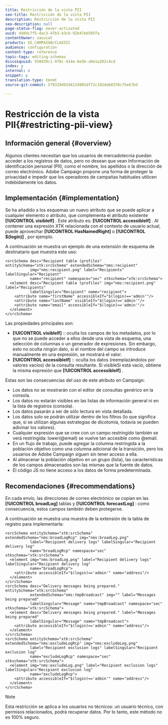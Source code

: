 ```yaml
---
title: Restricción de la vista PII
seo-title: Restricción de la vista PII
description: Restricción de la vista PII
seo-description: null
page-status-flag: never-activated
uuid: 4dddc7f5-dac3-47b3-b3cb-92b47eb595fa
contentOwner: sauviat
products: SG_CAMPAIGN/CLASSIC
audience: configuration
content-type: reference
topic-tags: editing-schemas
discoiquuid: 550439c1-978c-414e-be5b-a9e1a202c4cd
index: y
internal: n
snippet: y
translation-type: tm+mt
source-git-commit: 579329d9194115065dff2c192deb0376c75e67bd

---
```



# Restricción de la vista PII{#restricting-pii-view}

## Información general {#overview}

Algunos clientes necesitan que los usuarios de mercadotecnia puedan acceder a los registros de datos, pero no desean que vean Información de identificación personal (PII), como el nombre, los apellidos o la dirección de correo electrónico. Adobe Campaign propone una forma de proteger la privacidad e impedir que los operadores de campañas habituales utilicen indebidamente los datos.

## Implementación {#implementation}

Se ha añadido a los esquemas un nuevo atributo que se puede aplicar a cualquier elemento o atributo, que complementa el atributo existente **[!UICONTROL visibleIf]** . Este atributo es: **[!UICONTROL accessibleIf]** . Al contener una expresión XTK relacionada con el contexto de usuario actual, puede aprovechar **[!UICONTROL HasNamedRight]** o **[!UICONTROL $(login)]** , por ejemplo.

A continuación se muestra un ejemplo de una extensión de esquema de destinatario que muestra este uso:

```
<srcSchema desc="Recipient table (profiles" entitySchema="xtk:srcSchema" extendedSchema="nms:recipient"
           img="nms:recipient.png" label="Recipients" labelSingular="Recipient"
           name="recipient" namespace="sec" xtkschema="xtk:srcSchema">
  <element desc="Recipient table (profiles" img="nms:recipient.png" label="Recipients"
           labelSingular="Recipient" name="recipient">
    <attribute name="firstName" accessibleIf="$(login)=='admin'"/>
    <attribute name="lastName" visibleIf="$(login)=='admin'"/>
    <attribute name="email" accessibleIf="$(login)=='admin'"/>
  </element>
</srcSchema>
```

Las propiedades principales son:

* **[!UICONTROL visibleIf]** :: oculta los campos de los metadatos, por lo que no se puede acceder a ellos desde una vista de esquema, una selección de columnas o un generador de expresiones. Sin embargo, esto no oculta ningún dato, si el nombre del campo se introduce manualmente en una expresión, se mostrará el valor.
* **[!UICONTROL accessibleIf]** :: oculta los datos (reemplazándolos por valores vacíos) de la consulta resultante. Si visibleSi está vacío, obtiene la misma expresión que **[!UICONTROL accessibleIf]** .

Estas son las consecuencias del uso de este atributo en Campaign:

* Los datos no se mostrarán con el editor de consultas genérico en la consola.
* Los datos no estarán visibles en las listas de información general ni en la lista de registros (consola).
* Los datos pasarán a ser de sólo lectura en vista detallada.
* Los datos solo se podrán utilizar dentro de los filtros (lo que significa que, si se utilizan algunas estrategias de dicotomía, todavía se pueden adivinar los valores).
* Cualquier expresión que se cree con un campo restringido también se verá restringida: lower(@email) se vuelve tan accesible como @email.
* En un flujo de trabajo, puede agregar la columna restringida a la población objetivo como una columna adicional de la transición, pero los usuarios de Adobe Campaign siguen sin tener acceso a ella.
* Al almacenar la población objetivo en un grupo (lista), las características de los campos almacenados son las mismas que la fuente de datos.
* El código JS no tiene acceso a los datos de forma predeterminada.

## Recomendaciones {#recommendations}

En cada envío, las direcciones de correo electrónico se copian en las **[!UICONTROL broadLog]** tablas y **[!UICONTROL forecastLog]** : como consecuencia, estos campos también deben protegerse.

A continuación se muestra una muestra de la extensión de la tabla de registro para implementarla:

```
<srcSchema entitySchema="xtk:srcSchema" extendedSchema="nms:broadLogRcp" img="nms:broadLog.png"
           label="Recipient delivery logs" labelSingular="Recipient delivery log"
           name="broadLogRcp" namespace="sec" xtkschema="xtk:srcSchema">
  <element img="nms:broadLog.png" label="Recipient delivery logs" labelSingular="Recipient delivery log"
           name="broadLogRcp">
    <attribute accessibleIf="$(login)=='admin'" name="address"/>
  </element>
</srcSchema>
<srcSchema desc="Delivery messages being prepared." entitySchema="xtk:srcSchema"
           extendedSchema="nms:tmpBroadcast" img="" label="Messages being prepared"
           labelSingular="Message" name="tmpBroadcast" namespace="sec" xtkschema="xtk:srcSchema">
  <element desc="Delivery messages being prepared." label="Messages being prepared"
           labelSingular="Message" name="tmpBroadcast">
    <attribute accessibleIf="$(login)=='admin'" name="address"/>
  </element>
</srcSchema>
<srcSchema entitySchema="xtk:srcSchema" extendedSchema="nms:excludeLogRcp" img="nms:excludeLog.png"
           label="Recipient exclusion logs" labelSingular="Recipient exclusion log"
           name="excludeLogRcp" namespace="sec" xtkschema="xtk:srcSchema">
  <element img="nms:excludeLog.png" label="Recipient exclusion logs" labelSingular="Recipient exclusion log"
           name="excludeLogRcp">
    <attribute accessibleIf="$(login)=='admin'" name="address"/>
  </element>
</srcSchema>
```

>[!NOTE]
>
>Esta restricción se aplica a los usuarios no técnicos: un usuario técnico, con permisos relacionados, podrá recuperar datos. Por lo tanto, este método no es 100% seguro.

